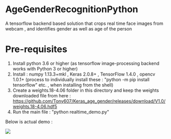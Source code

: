 # AgeGenderRecognitionPython
A tensorflow backend based solution that crops real time face images from webcam , and identifies gender as well as age of the person

# Pre-requisites
1. Install python 3.6 or higher (as tensorflow image-processing backend works with Python 3 or higher)
2. Install :  numpy 1.13.3+mkl , Keras 2.0.8+ , TensorFlow 1.4.0 , opencv 1.0.1+
(process to individually install these : "python -m pip install tensorflow" etc. , when installing from the shell)
3. Create a weights.18-4.06 folder in this directory and keep the weights downloaded file from here : 
https://github.com/Tony607/Keras_age_gender/releases/download/V1.0/weights.18-4.06.hdf5
4. Run the main file : "python realtime_demo.py"

Below is actual demo :

<img src="https://gyazo.com/5fdca329a4212a65c6d8be5466735942" />
